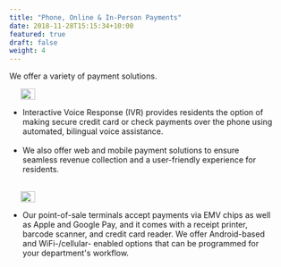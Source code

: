 ```yaml
---
title: "Phone, Online & In-Person Payments"
date: 2018-11-28T15:15:34+10:00
featured: true
draft: false
weight: 4
---
```


We offer a variety of payment solutions.

<div class="flexbox-container">
    <div class="flex-child">
        <ul class="roman" style="list-style-type:disc">
            <li>Interactive Voice Response (IVR) provides residents the option of making secure credit card or check payments over the phone using automated, bilingual voice assistance.</li>
            <br>
            <li>We also offer web and mobile payment solutions to ensure seamless revenue collection and a user-friendly experience for residents.</li>
            <br>
        </ul>
    </div>
    <div class="flex-child-1">
        <img src="/images/products/ivr.webp" width="80%" loading="lazy" style="max-width: 300px; margin-left: auto; margin-right: auto; padding-right: 20px; display: block;">
    </div>
</div>

<div class="flexbox-container">
    <div class="flex-child">
        <ul class="roman" style="list-style-type:disc">
            <li>Our point-of-sale terminals accept payments via EMV chips as well as Apple and Google Pay, and it comes with a receipt printer, barcode scanner, and credit card reader. We offer Android-based and WiFi-/cellular- enabled options that can be programmed for your department's workflow.</li>
        </ul>
    </div>
    <div class="flex-child-1">
        <img src="/images/products/pos.webp" width="80%" loading="lazy" style="max-width: 175px; margin-left: auto; margin-right: auto; padding-right: 20px; display: block;">
    </div>
</div>

<style>
.roman {
    list-style-type: lower-roman;
}
.square {
    list-style-type: square;
    margin-left: 30px;
}    

.column {
    float: left;
    width: 50%;
}

.right {
    width: 50%;
}

.row:after {
    content: "";
    display: table;
    clear: both;
}

.benefits {
    text-align:left;
}

.flexbox-container {
    display: flex;
    align-items: flex-start;
    flex-wrap: wrap;
}

.flex-child {
    flex:1;
    border: 1px;
    min-width: 400px;
    max-width: 800px;
    padding-right: 30px;
}

.flex-child-1 {
    flex:2;
    border: 1px;
    padding-left: 20px;
    padding-right: 20px;
    flex-shrink: 0;
}

.center {
    margin-left: auto; 
    padding-right: 30px;
    margin-right: auto; 
    display: block;
}

@media screen and (max-width: 990px) {
    .flexbox-container {
        display: flex;
        flex-direction: column-reverse;
    }

    .flex-child {
        flex:1;
        border: 1px;
        min-width: 400px;
    }

    .flex-child-1 {
        flex:2;
        border: 1px;
        padding-left: 20px;
        padding-right: 20px;
        flex-shrink: 0;
    }
}
</style>
